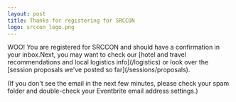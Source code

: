 ```yaml
---
layout: post
title: Thanks for registering for SRCCON
logo: srccon_logo.png
---
```

<p class="bodybig">WOO! You are registered for SRCCON and should have a confirmation in your inbox.Next, you may want to check our [hotel and travel recommendations and local logistics info](/logistics) or look over the [session proposals we've posted so far](/sessions/proposals).</p>

(If you don't see the email in the next few minutes, please check your spam folder and double-check your Eventbrite email address settings.)
